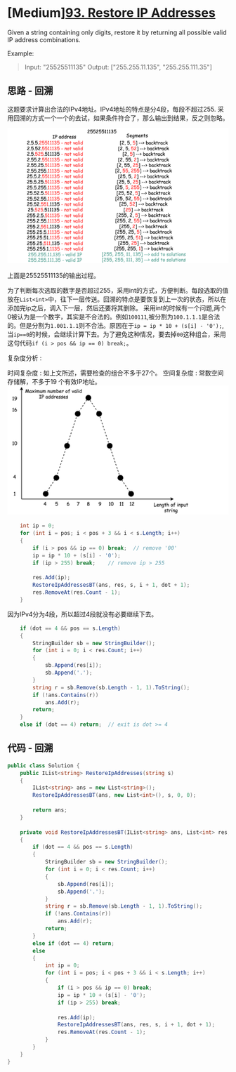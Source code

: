 # [Medium][93. Restore IP Addresses](https://leetcode.com/problems/restore-ip-addresses/)

Given a string containing only digits, restore it by returning all possible valid IP address combinations.

Example:

> Input: "25525511135"
> Output: ["255.255.11.135", "255.255.111.35"]

## 思路 - 回溯

这题要求计算出合法的IPv4地址。IPv4地址的特点是分4段，每段不超过255.
采用回溯的方式一个一个的去试，如果条件符合了，那么输出到结果，反之则忽略。

![img](image/figure1.png)

上面是25525511135的输出过程。

为了判断每次选取的数字是否超过255，采用int的方式，方便判断。每段选取的值放在`List<int>`中，往下一层传送。回溯的特点是要恢复到上一次的状态，所以在添加完ip之后，调入下一层，然后还要将其删除。
采用int的时候有一个问题,两个0被认为是一个数字，其实是不合法的。例如`100111`,被分割为`100.1.1.1`是合法的。但是分割为`1.001.1.1`则不合法。原因在于`ip = ip * 10 + (s[i] - '0');`, 当`ip==0`的时候，会继续计算下去。为了避免这种情况，要去掉`00`这种组合，采用这句代码```if (i > pos && ip == 0) break;```。

复杂度分析 :

时间复杂度 : 如上文所述，需要检查的组合不多于27个。
空间复杂度 : 常数空间存储解，不多于19 个有效IP地址。
![image](image/figure2.png)

```csharp
    int ip = 0;
    for (int i = pos; i < pos + 3 && i < s.Length; i++)
    {
        if (i > pos && ip == 0) break;  // remove '00'
        ip = ip * 10 + (s[i] - '0');
        if (ip > 255) break;    // remove ip > 255

        res.Add(ip);
        RestoreIpAddressesBT(ans, res, s, i + 1, dot + 1);
        res.RemoveAt(res.Count - 1);
    }
```

因为IPv4分为4段，所以超过4段就没有必要继续下去。

```csharp
    if (dot == 4 && pos == s.Length)
    {
        StringBuilder sb = new StringBuilder();
        for (int i = 0; i < res.Count; i++)
        {
            sb.Append(res[i]);
            sb.Append('.');
        }
        string r = sb.Remove(sb.Length - 1, 1).ToString();
        if (!ans.Contains(r))
            ans.Add(r);
        return;
    }
    else if (dot == 4) return;  // exit is dot >= 4
```

## 代码 - 回溯

```csharp
public class Solution {
    public IList<string> RestoreIpAddresses(string s)
    {
        IList<string> ans = new List<string>();
        RestoreIpAddressesBT(ans, new List<int>(), s, 0, 0);

        return ans;
    }

    private void RestoreIpAddressesBT(IList<string> ans, List<int> res, string s,  int pos, int dot)
    {
        if (dot == 4 && pos == s.Length)
        {
            StringBuilder sb = new StringBuilder();
            for (int i = 0; i < res.Count; i++)
            {
                sb.Append(res[i]);
                sb.Append('.');
            }
            string r = sb.Remove(sb.Length - 1, 1).ToString();
            if (!ans.Contains(r))
                ans.Add(r);
            return;
        }
        else if (dot == 4) return;
        else
        {
            int ip = 0;
            for (int i = pos; i < pos + 3 && i < s.Length; i++)
            {
                if (i > pos && ip == 0) break;
                ip = ip * 10 + (s[i] - '0');
                if (ip > 255) break;

                res.Add(ip);
                RestoreIpAddressesBT(ans, res, s, i + 1, dot + 1);
                res.RemoveAt(res.Count - 1);
            }
        }
    }
}
```
